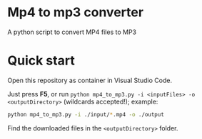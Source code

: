 ﻿# Mp4 to mp3 converter

A python script to convert MP4 files to MP3

# Quick start

Open this repository as container in Visual Studio Code.

Just press **F5**, or run `python mp4_to_mp3.py -i <inputFiles> -o <outputDirectory>` (wildcards accepted!); example:

```bash
python mp4_to_mp3.py -i ./input/*.mp4 -o ./output
```

Find the downloaded files in the `<outputDirectory>` folder.
